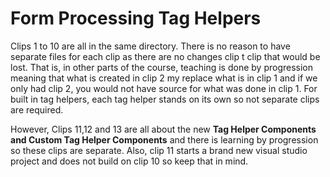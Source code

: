 # Form Processing Tag Helpers

Clips 1 to 10 are all in the same directory.  There is no reason to have separate files for each clip as there are no changes clip t clip that would be lost. That is, in other parts of the course, teaching is done by progression meaning that what is created in clip 2 my replace what is in clip 1 and if we only had clip 2, you would not have source for what was done in clip 1.  For built in tag helpers, each tag helper stands on its own so not separate clips are required.

However, Clips 11,12 and 13 are all about the new **Tag Helper Components and Custom Tag Helper Components** and there is learning by progression so these clips are separate.  Also, clip 11 starts a brand new visual studio project and does not build on clip 10 so keep that in mind.